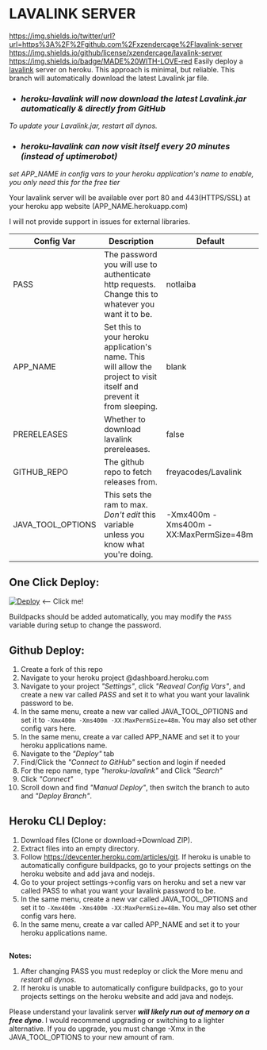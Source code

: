 # LAVALINK SERVER 

https://img.shields.io/twitter/url?url=https%3A%2F%2Fgithub.com%2Fxzendercage%2Flavalink-server
https://img.shields.io/github/license/xzendercage/lavalink-server
https://img.shields.io/badge/MADE%20WITH-LOVE-red
Easily deploy a [lavalink](https://github.com/freyacodes/Lavalink) server on heroku.
This approach is minimal, but reliable.
This branch will automatically download the latest Lavalink jar file.

* ### *heroku-lavalink will now download the latest Lavalink.jar automatically & directly from GitHub*
*To update your Lavalink.jar, restart all dynos.*

* ### *heroku-lavalink can now visit itself every 20 minutes (instead of uptimerobot)*
*set APP_NAME in config vars to your heroku application's name to enable, you only need this for the free tier*

Your lavalink server will be available over port 80 and 443(HTTPS/SSL) at your heroku app website (APP_NAME.herokuapp.com)

I will not provide support in issues for external libraries.

| Config Var  | Description | Default |
| ------------- | ------------- | ------------- |
| PASS  | The password you will use to authenticate http requests. Change this to whatever you want it to be.  | notlaiba|
| APP_NAME  | Set this to your heroku application's name. This will allow the project to visit itself and prevent it from sleeping.  | blank |
| PRERELEASES  | Whether to download lavalink prereleases.  | false |
| GITHUB_REPO  | The github repo to fetch releases from. | freyacodes/Lavalink |
| JAVA_TOOL_OPTIONS  | This sets the ram to max. *Don't edit* this variable unless you know what you're doing. | -Xmx400m -Xms400m -XX:MaxPermSize=48m |

## One Click Deploy:
[![Deploy](https://www.herokucdn.com/deploy/button.svg)](https://heroku.com/deploy?template=https://github.com/xzendercage/lavalink-server) <-- Click me!

Buildpacks should be added automatically, you may modify the `PASS` variable during setup to change the password.

## Github Deploy:
1. Create a fork of this repo
2. Navigate to your heroku project @dashboard.heroku.com
3. Navigate to your project *"Settings"*, click *"Reaveal Config Vars"*, and create a new var called *PASS* and set it to what you want your lavalink password to be.
4. In the same menu, create a new var called JAVA_TOOL_OPTIONS and set it to `-Xmx400m -Xms400m -XX:MaxPermSize=48m`. You may also set other config vars here. 
5. In the same menu, create a var called APP_NAME and set it to your heroku applications name.
6. Navigate to the *"Deploy"* tab
7. Find/Click the *"Connect to GitHub"* section and login if needed
8. For the repo name, type *"heroku-lavalink"* and Click *"Search"*
9. Click *"Connect"* 
10. Scroll down and find *"Manual Deploy"*, then switch the branch to auto and *"Deploy Branch"*.

## Heroku CLI Deploy:
1. Download files (Clone or download->Download ZIP).
2. Extract files into an empty directory.
3. Follow https://devcenter.heroku.com/articles/git.
If heroku is unable to automatically configure buildpacks, go to your projects settings on the heroku website and add java and nodejs.
4. Go to your project settings->config vars on heroku and set a new var called PASS to what you want your lavalink password to be.
5. In the same menu, create a new var called JAVA_TOOL_OPTIONS and set it to `-Xmx400m -Xms400m -XX:MaxPermSize=48m`. You may also set other config vars here. 
6. In the same menu, create a var called APP_NAME and set it to your heroku applications name.
##
**Notes:** 
1. After changing PASS you must redeploy or click the More menu and *restart all dynos*.
2. If heroku is unable to automatically configure buildpacks, go to your projects settings on the heroku website and add java and nodejs.

Please understand your lavalink server ***will likely run out of memory on a free dyno***. I would recommend upgrading or switching to a lighter alternative. If you do upgrade, you must change -Xmx in the JAVA_TOOL_OPTIONS to your new amount of ram.
